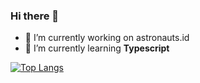 ### Hi there 👋

- 🔭 I’m currently working on astronauts.id
- 🌱 I’m currently learning **Typescript**

[![Top Langs](https://github-readme-stats.vercel.app/api/top-langs/?username=andhikaribrahim&layout=compact)](https://github.com/anuraghazra/github-readme-stats)

<!--
**andhikaribrahim/andhikaribrahim** is a ✨ _special_ ✨ repository because its `README.md` (this file) appears on your GitHub profile.

Here are some ideas to get you started:

- 🔭 I’m currently working on ...
- 🌱 I’m currently learning ...
- 👯 I’m looking to collaborate on ...
- 🤔 I’m looking for help with ...
- 💬 Ask me about ...
- 📫 How to reach me: ...
- 😄 Pronouns: ...
- ⚡ Fun fact: ...
-->
